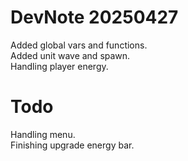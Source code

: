 # DevNote 20250427

Added global vars and functions.  
Added unit wave and spawn.  
Handling player energy.  

# Todo

Handling menu.  
Finishing upgrade energy bar.  
